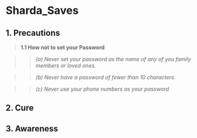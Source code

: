 # Sharda_Saves

## 1. Precautions

> **1.1 How not to set your Password**

>>  *(a) Never set your password as the name of any of you family members or loved ones.*

>>  *(b) Never have a password of fewer than 10 characters.*
    
>>  *(c) Never use your phone numbers as your password*


## 2. Cure

## 3. Awareness



